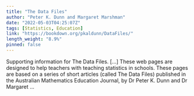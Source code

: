 ```yaml
---
title: "The Data Files"
author: "Peter K. Dunn and Margaret Marshman"
date: "2022-05-03T04:25:07Z"
tags: [Statistics, Education]
link: "https://bookdown.org/pkaldunn/DataFiles/"
length_weight: "8.9%"
pinned: false
---
```


Supporting information for The Data Files. [...] These web pages are designed to help teachers with teaching statistics in schools. These pages are based on a series of short articles
(called The Data Files)
published in the
Australian Mathematics Education Journal,
by
Dr Peter K. Dunn
and
Dr Margaret ...
